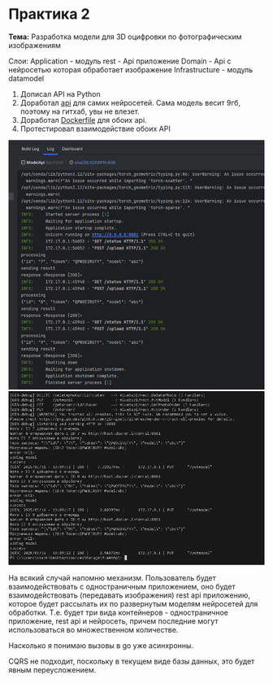 # Практика 2
**Тема:** Разработка модели для 3D оцифровки по фотографическим изображениям

Слои:
Application - модуль rest - Api приложение
Domain - Api с нейросетью которая обработает изображение
Infrastructure - модуль datamodel 


1. Дописал API на Python 
2. Доработал [api](https://github.com/Runedragon-dev/dist_sys/tree/main/src/ModelAPI)  для самих нейросетей. Сама модель весит 9гб, поэтому на гитхаб, увы не влезет.
3. Доработал [Dockerfile](https://github.com/Runedragon-dev/dist_sys/blob/main/src/MLWebApi/Dockerfile) для обоих api.
4. Протестировал взаимодействие обоих API

![лог взаимодействия со стороны python api](python_container_working.png)
![лог взаимодействия со стороны go api](go_container_working.png)

На всякий случай напомню механизм. Пользователь будет взаимодействовать с одностраничным приложением, оно будет взаимодействовать (передавать изображения) rest api приложению, которое будет рассылать их по развернутым моделям нейросетей для обработки. Т.е. будет три вида контейнеров - одностраничное приложение, rest api и нейросеть, причем последние могут использоваться во множественном количестве.

Насколько я понимаю вызовы в go уже асинхронны.

CQRS не подходит, поскольку в текущем виде базы данных, это будет явным переусложением.
